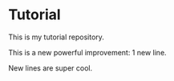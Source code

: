 # Tutorial

This is my tutorial repository.

This is a new powerful improvement: 1 new line.

New lines are super cool.